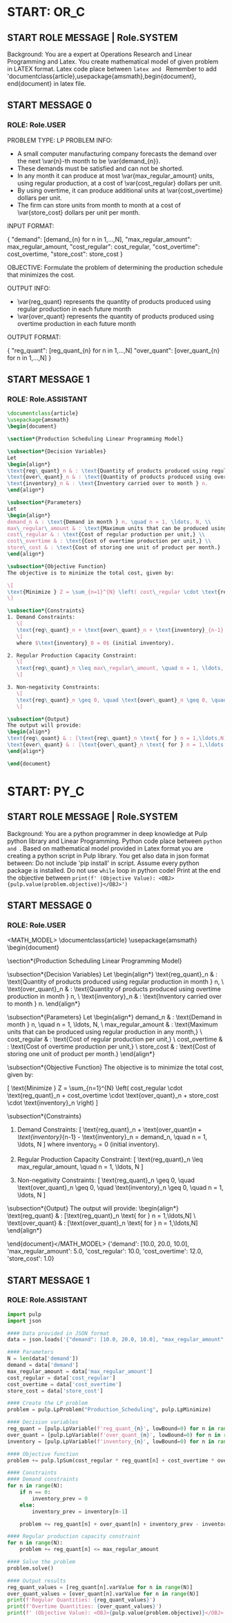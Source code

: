 # START: OR_C 
## START ROLE MESSAGE | Role.SYSTEM 
Background: You are a expert at Operations Research and Linear Programming and Latex. You create mathematical model of given problem in LATEX format. Latex code place between ```latex and ``` Remember to add 'documentclass{article},usepackage{amsmath},begin{document}, end{document} in latex file. 
## START MESSAGE 0 
### ROLE: Role.USER
<DESCRIPTION>
PROBLEM TYPE: LP
PROBLEM INFO:

- A small computer manufacturing company forecasts the demand over the next \var{n}-th month to be \var{demand_{n}}.
- These demands must be satisfied and can not be shorted.
- In any month it can produce at most \var{max_regular_amount} units, using regular production, at a cost of \var{cost_regular} dollars per unit. 
- By using overtime, it can produce additional units at \var{cost_overtime} dollars per unit. 
- The firm can store units from month to month at a cost of \var{store_cost} dollars per unit per month. 

INPUT FORMAT:

{
	"demand": [demand_{n} for n in 1,...,N],
	"max_regular_amount": max_regular_amount,
	"cost_regular": cost_regular,
	"cost_overtime": cost_overtime,
	"store_cost": store_cost
}


OBJECTIVE: Formulate the problem of determining the production schedule that minimizes the cost.

OUTPUT INFO:

- \var{reg_quant} represents the quantity of products produced using regular production in each future month
- \var{over_quant} represents the quantity of products produced using overtime production in each future month

OUTPUT FORMAT:

{
	"reg_quant": [reg_quant_{n} for n in 1,...,N]
	"over_quant": [over_quant_{n} for n in 1,...,N]
}
</DESCRIPTION>


## START MESSAGE 1 
### ROLE: Role.ASSISTANT
```latex
\documentclass{article}
\usepackage{amsmath}
\begin{document}

\section*{Production Scheduling Linear Programming Model}

\subsection*{Decision Variables}
Let 
\begin{align*}
\text{reg\_quant}_n & : \text{Quantity of products produced using regular production in month } n, \\
\text{over\_quant}_n & : \text{Quantity of products produced using overtime production in month } n, \\
\text{inventory}_n & : \text{Inventory carried over to month } n.
\end{align*}

\subsection*{Parameters}
Let 
\begin{align*}
demand_n & : \text{Demand in month } n, \quad n = 1, \ldots, N, \\
max\_regular\_amount & : \text{Maximum units that can be produced using regular production in any month,} \\
cost\_regular & : \text{Cost of regular production per unit,} \\
cost\_overtime & : \text{Cost of overtime production per unit,} \\
store\_cost & : \text{Cost of storing one unit of product per month.}
\end{align*}

\subsection*{Objective Function}
The objective is to minimize the total cost, given by:

\[
\text{Minimize } Z = \sum_{n=1}^{N} \left( cost\_regular \cdot \text{reg\_quant}_n + cost\_overtime \cdot \text{over\_quant}_n + store\_cost \cdot \text{inventory}_n \right)
\]

\subsection*{Constraints}
1. Demand Constraints:
   \[
   \text{reg\_quant}_n + \text{over\_quant}_n + \text{inventory}_{n-1} - \text{inventory}_n = demand_n, \quad n = 1, \ldots, N
   \]
   where $\text{inventory}_0 = 0$ (initial inventory).

2. Regular Production Capacity Constraint:
   \[
   \text{reg\_quant}_n \leq max\_regular\_amount, \quad n = 1, \ldots, N
   \]

3. Non-negativity Constraints:
   \[
   \text{reg\_quant}_n \geq 0, \quad \text{over\_quant}_n \geq 0, \quad \text{inventory}_n \geq 0, \quad n = 1, \ldots, N
   \]

\subsection*{Output}
The output will provide:
\begin{align*}
\text{reg\_quant} & : [\text{reg\_quant}_n \text{ for } n = 1,\ldots,N] \\
\text{over\_quant} & : [\text{over\_quant}_n \text{ for } n = 1,\ldots,N]
\end{align*}

\end{document}
```

# START: PY_C 
## START ROLE MESSAGE | Role.SYSTEM 
Background: You are a python programmer in deep knowledge at Pulp python library and Linear Programming. Python code place between ```python and ```. Based on mathematical model provided in Latex format you are creating a python script in Pulp library. You get also data in json format between: <DATA></DATA> Do not include 'pip install' in script. Assume every python package is installed. Do not use `while` loop in python code! Print at the end the objective between <OBJ></OBJ> `print(f' (Objective Value): <OBJ>{pulp.value(problem.objective)}</OBJ>')` 
## START MESSAGE 0 
### ROLE: Role.USER
<MATH_MODEL>
\documentclass{article}
\usepackage{amsmath}
\begin{document}

\section*{Production Scheduling Linear Programming Model}

\subsection*{Decision Variables}
Let 
\begin{align*}
\text{reg\_quant}_n & : \text{Quantity of products produced using regular production in month } n, \\
\text{over\_quant}_n & : \text{Quantity of products produced using overtime production in month } n, \\
\text{inventory}_n & : \text{Inventory carried over to month } n.
\end{align*}

\subsection*{Parameters}
Let 
\begin{align*}
demand_n & : \text{Demand in month } n, \quad n = 1, \ldots, N, \\
max\_regular\_amount & : \text{Maximum units that can be produced using regular production in any month,} \\
cost\_regular & : \text{Cost of regular production per unit,} \\
cost\_overtime & : \text{Cost of overtime production per unit,} \\
store\_cost & : \text{Cost of storing one unit of product per month.}
\end{align*}

\subsection*{Objective Function}
The objective is to minimize the total cost, given by:

\[
\text{Minimize } Z = \sum_{n=1}^{N} \left( cost\_regular \cdot \text{reg\_quant}_n + cost\_overtime \cdot \text{over\_quant}_n + store\_cost \cdot \text{inventory}_n \right)
\]

\subsection*{Constraints}
1. Demand Constraints:
   \[
   \text{reg\_quant}_n + \text{over\_quant}_n + \text{inventory}_{n-1} - \text{inventory}_n = demand_n, \quad n = 1, \ldots, N
   \]
   where $\text{inventory}_0 = 0$ (initial inventory).

2. Regular Production Capacity Constraint:
   \[
   \text{reg\_quant}_n \leq max\_regular\_amount, \quad n = 1, \ldots, N
   \]

3. Non-negativity Constraints:
   \[
   \text{reg\_quant}_n \geq 0, \quad \text{over\_quant}_n \geq 0, \quad \text{inventory}_n \geq 0, \quad n = 1, \ldots, N
   \]

\subsection*{Output}
The output will provide:
\begin{align*}
\text{reg\_quant} & : [\text{reg\_quant}_n \text{ for } n = 1,\ldots,N] \\
\text{over\_quant} & : [\text{over\_quant}_n \text{ for } n = 1,\ldots,N]
\end{align*}

\end{document}</MATH_MODEL>
<DATA>
{'demand': [10.0, 20.0, 10.0], 'max_regular_amount': 5.0, 'cost_regular': 10.0, 'cost_overtime': 12.0, 'store_cost': 1.0}</DATA>


## START MESSAGE 1 
### ROLE: Role.ASSISTANT
```python
import pulp
import json

#### Data provided in JSON format
data = json.loads('{"demand": [10.0, 20.0, 10.0], "max_regular_amount": 5.0, "cost_regular": 10.0, "cost_overtime": 12.0, "store_cost": 1.0}')

#### Parameters
N = len(data['demand'])
demand = data['demand']
max_regular_amount = data['max_regular_amount']
cost_regular = data['cost_regular']
cost_overtime = data['cost_overtime']
store_cost = data['store_cost']

#### Create the LP problem
problem = pulp.LpProblem("Production_Scheduling", pulp.LpMinimize)

#### Decision variables
reg_quant = [pulp.LpVariable(f'reg_quant_{n}', lowBound=0) for n in range(N)]
over_quant = [pulp.LpVariable(f'over_quant_{n}', lowBound=0) for n in range(N)]
inventory = [pulp.LpVariable(f'inventory_{n}', lowBound=0) for n in range(N)]

#### Objective function
problem += pulp.lpSum(cost_regular * reg_quant[n] + cost_overtime * over_quant[n] + store_cost * inventory[n] for n in range(N))

#### Constraints
#### Demand constraints
for n in range(N):
    if n == 0:
        inventory_prev = 0
    else:
        inventory_prev = inventory[n-1]

    problem += reg_quant[n] + over_quant[n] + inventory_prev - inventory[n] == demand[n]

#### Regular production capacity constraint
for n in range(N):
    problem += reg_quant[n] <= max_regular_amount

#### Solve the problem
problem.solve()

#### Output results
reg_quant_values = [reg_quant[n].varValue for n in range(N)]
over_quant_values = [over_quant[n].varValue for n in range(N)]
print(f'Regular Quantities: {reg_quant_values}')
print(f'Overtime Quantities: {over_quant_values}')
print(f' (Objective Value): <OBJ>{pulp.value(problem.objective)}</OBJ>')
```

